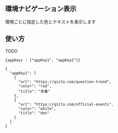 ## 環境ナビゲーション表示

環境ごとに指定した色とテキストを表示します

## 使い方

TODO

```
{appKeys : ["appKey1", "appKey2"]}

{
  "appKey1": [
    {
      "url": "https://qiita.com/question-trend",
      "color": "red",
      "title": "本番"
    },
    {
      "url": "https://qiita.com/official-events",
      "color": "white",
      "title": "dev"
    }
  ]
}
```

